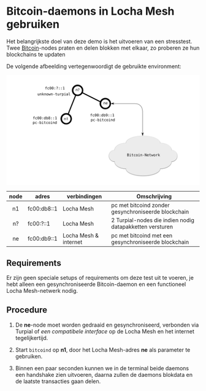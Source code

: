 # Bitcoin-daemons in Locha Mesh gebruiken

Het belangrijkste doel van deze demo is het uitvoeren van een stresstest. Twee [Bitcoin][]-nodes praten en delen blokken met elkaar, zo proberen ze hun blockchains te updaten

De volgende afbeelding vertegenwoordigt de gebruikte environment:

![Bitcoin-daemons environment](../../pics/demo_bitcoin_daemons.svg)

| node | adres       | verbindingen          | Omschrijving                                             |
|:----:| ----------- | --------------------- | -------------------------------------------------------- |
|  n1  | fc00:db8::1 | Locha Mesh            | pc met bitcoind zonder gesynchroniseerde blockchain      |
|  n?  | fc00:?::1   | Locha Mesh            | 2 Turpial-nodes die indien nodig datapakketten versturen |
|  ne  | fc00:db9::1 | Locha Mesh & internet | pc met bitcoind met een gesynchroniseerde blockchain     |


## Requirements

Er zijn geen speciale setups of requirements om deze test uit te voeren, je hebt alleen een gesynchroniseerde Bitcoin-daemon en een functioneel Locha Mesh-netwerk nodig.


## Procedure

1. De **ne**-node moet worden gedraaid en gesynchroniseerd, verbonden via Turpial of _een compatibele interface_ op de Locha Mesh en het internet tegelijkertijd.

2. Start `bitcoind` op **n1**, door het Locha Mesh-adres **ne** als parameter te gebruiken.

3. Binnen een paar seconden kunnen we in de terminal beide daemons een handshake zien uitvoeren, daarna zullen de daemons blokdata en de laatste transacties gaan delen.





[Bitcoin]: https://bitcoin.org
